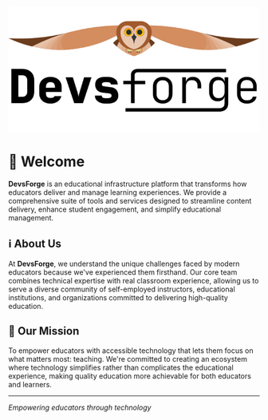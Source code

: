 ![DevsForge: organization logo](https://raw.githubusercontent.com/devsforge/assets/refs/heads/main/dist/img/logo.svg)

# :wave: Welcome

**DevsForge** is an educational infrastructure platform that transforms how
educators deliver and manage learning experiences. We provide a comprehensive
suite of tools and services designed to streamline content delivery, enhance
student engagement, and simplify educational management.

## :information_source: About Us

At **DevsForge**, we understand the unique challenges faced by modern educators
because we've experienced them firsthand. Our core team combines technical
expertise with real classroom experience, allowing us to serve a diverse
community of self-employed instructors, educational institutions, and
organizations committed to delivering high-quality education.

## :dart: Our Mission

To empower educators with accessible technology that lets them focus on what
matters most: teaching. We're committed to creating an ecosystem where
technology simplifies rather than complicates the educational experience,
making quality education more achievable for both educators and learners.

---

_Empowering educators through technology_
